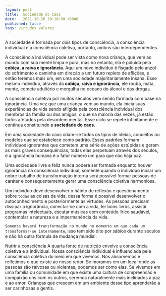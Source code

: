 ```yaml
---
layout: post
title:  Sociedade do Caos
date:   2021-10-26 20:18:00 +0000
published: false
tags: virtudes valores
---
```


A sociedade é formada por dois tipos de consciência, a consciência individual e a consciência coletiva, portanto, ambos são interdependentes.

A consciência individual pode ser vista como nova criança, que vem ao mundo com sua mente limpa e pura, mas no entanto, ela é poluída pela **cobiça, a raiva e ignorância**. Aqui um novo indivíduo é fisgado pelo anzol do sofrimento e caminha em direção a um futuro repleto de aflições, e então teremos mais um, em uma sociedade majoritariamente insana. Esse mesmo indivíduo, através da **cobiça, raiva e ignorância**, ele rouba, mata, mente, comete adultério e mergulha no oceano do álcool e das drogas.

A consciência coletiva por muitos séculos vem sendo formada com base na ignorância. Uma vez que uma criança vem ao mundo, ela inicia suas experiências de vida sendo afligida pela consciência individual dos membros da família ou dos amigos, o que na maioria das vezes, já estão todos afetados pela desordem mental. Esse ciclo se repete infinitamente e continua constituindo a **sociedade do caos**.

Em uma sociedade do caos criam-se todos os tipos de ideias, conceitos ou modelos que se estabelece como padrão. Esses padrões formam indivíduos ignorantes que cometem uma série de ações estúpidas e geram as mais graves consequências, todas elas perpetuam através dos séculos, e a ignorância humana é o fator número um para que não haja paz.

Uma sociedade livre e feliz nunca poderá ser formada enquanto houver ignorância na consciência individual, somente quando o indivíduo iniciar um nobre trabalho de transformação interna será possível formar pessoas de caráter e consequentemente gerar uma consciência coletiva harmoniosa.

Um indivíduo deve desenvolver o hábito de reflexão e questionamento sobre `todas` as coisas da vida, dessa forma é possível desenvolver o autoconhecimento e posteriormente as virtudes. As pessoas precisam dissipar a ignorância, conectar-se com a vida, ler bons livros, assistir programas intelectuais, escutar músicas com conteúdo lírico saudável, contemplar a natureza e a impermanência da vida.

`Somente haverá transformação no mundo no momento em que cada um transformar-se internamente`, isso tem sido dito por sábios durante séculos e não há outra fórmula de mudança mundial.
 

 Nutrir a consciência
A quarta fonte de nutrição envolve a consciência coletiva e a individual. Nossa consciência individual é influenciada pela consciência coletiva do meio em que vivemos. Nós absorvemos e refletimos o que existe ao nosso redor. Se moramos em um local onde as pessoas são raivosas ou violentas, podemos ser como elas. Se vivemos em uma família ou comunidade em que existe uma cultura de compreensão e compaixão uns com os outros, seremos naturalmente mais inclinados à paz e ao amor. Crianças que crescem em um ambiente desse tipo aprenderão a ser carinhosas e gentis.
